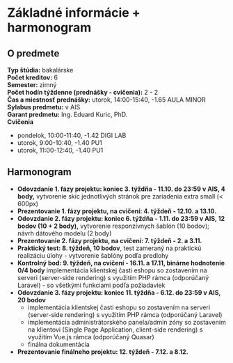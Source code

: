 # Základné informácie + harmonogram

## O predmete

**Typ štúdia:** bakalárske  
**Počet kreditov:** 6  
**Semester:** zimný  
**Počet hodín týždenne (prednášky - cvičenia):** 2 - 2   
**Čas a miestnosť prednášky:**  utorok, 14:00-15:40, -1.65 AULA MINOR  
**Sylabus predmetu:** v AIS  
**Garant predmetu:** Ing. Eduard Kuric, PhD.  
**Cvičenia**
* pondelok, 10:00-11:40, -1.42 DIGI LAB
* utorok, 9:00-10:40, -1.40 PU1
* utorok, 11:00-12:40, -1.40 PU1


## Harmonogram 

* **Odovzdanie 1. fázy projektu: koniec 3. týždňa - 11.10. do 23:59 v AIS, 4 body,** vytvorenie skíc jednotlivých stránok pre zariadenia extra small (< 600px)
* **Prezentovanie 1. fázy projektu, na cvičení: 4. týždeň - 12.10. a 13.10.**
* **Odovzdanie 2. fázy projektu: koniec 6. týždňa - 1.11. do 23:59 v AIS, 12 bodov (10 + 2 body),** vytvorenie responzívnych šablón (10 bodov); návrh dátového modelu (2 body) 
* **Prezentovanie 2. fázy projektu, na cvičení: 7. týždeň - 2. a 3.11.**
* **Praktický test: 8. týždeň, 10 bodov**, test zameraný na praktickú realizáciu úlohy - vytvorenie šablóny podľa predlohy
* **Kontrolný bod: 9. týždeň, na cvičení - 16.11. a 17.11, binárne hodnotenie 0/4 body**  implementácia klientskej časti eshopu so zostavením na serveri (server-side rendering) s využitím PHP rámca (odporúčaný Laravel) - so všetkými funkciami podľa požiadaviek 
* **Odovzdanie 3. fázy projektu: koniec 11. týždňa - 6.12. do 23:59 v AIS, 20 bodov** 
  * implementácia klientskej časti eshopu so zostavením na serveri (server-side rendering) s využitím PHP rámca (odporúčaný Laravel)
  * implementácia administrátorského panela/admin zóny so zostavením na klientovi (Single Page Application, client-side rendering) s využitím Vue.js rámca (odporúčaný Quasar)
  * finálna dokumentácia
* **Prezentovanie finálneho projektu: 12. týždeň - 7.12. a 8.12.**

 
